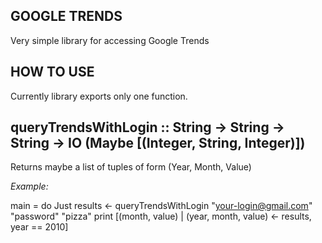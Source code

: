 GOOGLE TRENDS
-------------

Very simple library for accessing Google Trends

HOW TO USE
----------

Currently library exports only one function.

## queryTrendsWithLogin :: String -> String -> String -> IO (Maybe [(Integer, String, Integer)])
Returns maybe a list of tuples of form (Year, Month, Value)

_Example:_

main = do
    Just results <- queryTrendsWithLogin "your-login@gmail.com" "password" "pizza"
    print [(month, value) | (year, month, value) <- results, year == 2010]
